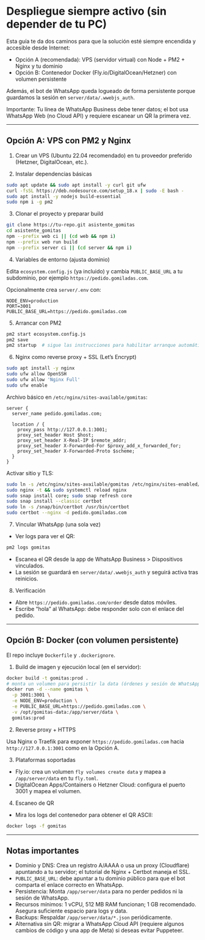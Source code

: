 # Despliegue siempre activo (sin depender de tu PC)

Esta guía te da dos caminos para que la solución esté siempre encendida y accesible desde Internet:

- Opción A (recomendada): VPS (servidor virtual) con Node + PM2 + Nginx y tu dominio
- Opción B: Contenedor Docker (Fly.io/DigitalOcean/Hetzner) con volumen persistente

Además, el bot de WhatsApp queda logueado de forma persistente porque guardamos la sesión en `server/data/.wwebjs_auth`.

Importante: Tu línea de WhatsApp Business debe tener datos; el bot usa WhatsApp Web (no Cloud API) y requiere escanear un QR la primera vez.

---

## Opción A: VPS con PM2 y Nginx

1) Crear un VPS (Ubuntu 22.04 recomendado) en tu proveedor preferido (Hetzner, DigitalOcean, etc.).

2) Instalar dependencias básicas

```bash
sudo apt update && sudo apt install -y curl git ufw
curl -fsSL https://deb.nodesource.com/setup_18.x | sudo -E bash -
sudo apt install -y nodejs build-essential
sudo npm i -g pm2
```

3) Clonar el proyecto y preparar build

```bash
git clone https://tu-repo.git asistente_gomitas
cd asistente_gomitas
npm --prefix web ci || (cd web && npm i)
npm --prefix web run build
npm --prefix server ci || (cd server && npm i)
```

4) Variables de entorno (ajusta dominio)

Edita `ecosystem.config.js` (ya incluido) y cambia `PUBLIC_BASE_URL` a tu subdominio, por ejemplo `https://pedido.gomiladas.com`.

Opcionalmente crea `server/.env` con:

```
NODE_ENV=production
PORT=3001
PUBLIC_BASE_URL=https://pedido.gomiladas.com
```

5) Arrancar con PM2

```bash
pm2 start ecosystem.config.js
pm2 save
pm2 startup  # sigue las instrucciones para habilitar arranque automático
```

6) Nginx como reverse proxy + SSL (Let’s Encrypt)

```bash
sudo apt install -y nginx
sudo ufw allow OpenSSH
sudo ufw allow 'Nginx Full'
sudo ufw enable
```

Archivo básico en `/etc/nginx/sites-available/gomitas`:

```
server {
  server_name pedido.gomiladas.com;

  location / {
    proxy_pass http://127.0.0.1:3001;
    proxy_set_header Host $host;
    proxy_set_header X-Real-IP $remote_addr;
    proxy_set_header X-Forwarded-For $proxy_add_x_forwarded_for;
    proxy_set_header X-Forwarded-Proto $scheme;
  }
}
```

Activar sitio y TLS:

```bash
sudo ln -s /etc/nginx/sites-available/gomitas /etc/nginx/sites-enabled/gomitas
sudo nginx -t && sudo systemctl reload nginx
sudo snap install core; sudo snap refresh core
sudo snap install --classic certbot
sudo ln -s /snap/bin/certbot /usr/bin/certbot
sudo certbot --nginx -d pedido.gomiladas.com
```

7) Vincular WhatsApp (una sola vez)

- Ver logs para ver el QR:

```bash
pm2 logs gomitas
```

- Escanea el QR desde la app de WhatsApp Business > Dispositivos vinculados.
- La sesión se guardará en `server/data/.wwebjs_auth` y seguirá activa tras reinicios.

8) Verificación

- Abre `https://pedido.gomiladas.com/order` desde datos móviles.
- Escribe “hola” al WhatsApp: debe responder solo con el enlace del pedido.

---

## Opción B: Docker (con volumen persistente)

El repo incluye `Dockerfile` y `.dockerignore`.

1) Build de imagen y ejecución local (en el servidor):

```bash
docker build -t gomitas:prod .
# monta un volumen para persistir la data (órdenes y sesión de WhatsApp)
docker run -d --name gomitas \
  -p 3001:3001 \
  -e NODE_ENV=production \
  -e PUBLIC_BASE_URL=https://pedido.gomiladas.com \
  -v /opt/gomitas-data:/app/server/data \
  gomitas:prod
```

2) Reverse proxy + HTTPS

Usa Nginx o Traefik para exponer `https://pedido.gomiladas.com` hacia `http://127.0.0.1:3001` como en la Opción A.

3) Plataformas soportadas

- Fly.io: crea un volumen `fly volumes create data` y mapea a `/app/server/data` en tu `fly.toml`.
- DigitalOcean Apps/Containers o Hetzner Cloud: configura el puerto 3001 y mapea el volumen.

4) Escaneo de QR

- Mira los logs del contenedor para obtener el QR ASCII:

```bash
docker logs -f gomitas
```

---

## Notas importantes

- Dominio y DNS: Crea un registro A/AAAA o usa un proxy (Cloudflare) apuntando a tu servidor; el tutorial de Nginx + Certbot maneja el SSL.
- `PUBLIC_BASE_URL`: debe apuntar a tu dominio público para que el bot comparta el enlace correcto en WhatsApp.
- Persistencia: Monta `/app/server/data` para no perder pedidos ni la sesión de WhatsApp.
- Recursos mínimos: 1 vCPU, 512 MB RAM funcionan; 1 GB recomendado. Asegura suficiente espacio para logs y data.
- Backups: Respaldar `/app/server/data/*.json` periódicamente.
- Alternativa sin QR: migrar a WhatsApp Cloud API (requiere algunos cambios de código y una app de Meta) si deseas evitar Puppeteer.
